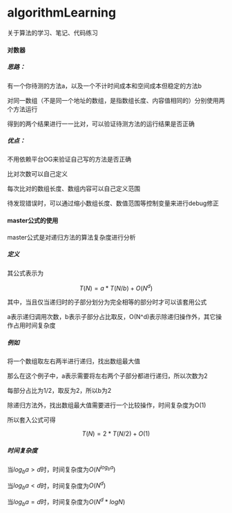 # algorithmLearning

关于算法的学习、笔记、代码练习

#### 对数器

##### 思路：

 有一个你待测的方法a，以及一个不计时间成本和空间成本但稳定的方法b

对同一数组（不是同一个地址的数组，是指数组长度、内容值相同的）分别使用两个方法运行

得到的两个结果进行一一比对，可以验证待测方法的运行结果是否正确



##### 优点：

不用依赖平台OG来验证自己写的方法是否正确

比对次数可以自己定义

每次比对的数组长度、数组内容可以自己定义范围

待发现错误时，可以通过缩小数组长度、数值范围等控制变量来进行debug修正



#### master公式的使用

master公式是对递归方法的算法复杂度进行分析

##### 定义

其公式表示为

$$
T(N)=a*T(N/b)+O(N^d)
$$

其中，当且仅当递归时的子部分划分为完全相等的部分时才可以该套用公式

a表示递归调用次数，b表示子部分占比取反，O(N^d)表示除递归操作外，其它操作占用时间复杂度

##### 例如

将一个数组取左右两半进行递归，找出数组最大值

那么在这个例子中，a表示需要将左右两个子部分都进行递归，所以次数为2

每部分占比为1/2，取反为2，所以b为2

除递归方法外，找出数组最大值需要进行一个比较操作，时间复杂度为O(1)

所以套入公式可得

$$
T(N)=2*T(N/2)+O(1)
$$

##### 时间复杂度

当$log_ba > d$时，时间复杂度为$O(N^{log_ba})$

当$log_ba < d$时，时间复杂度为$O(N^d)$

当$log_ba = d$时，时间复杂度为$O(N^d*logN)$
